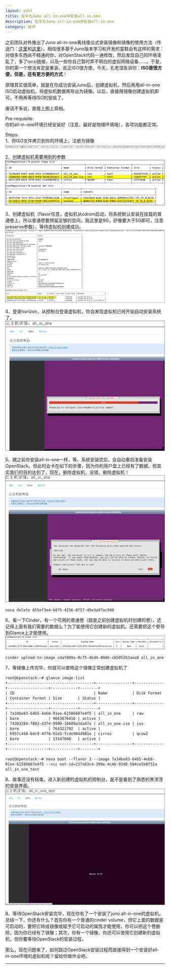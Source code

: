 ```yaml
---
layout: post
title: 在华为Juno all-in-one中安装all-in-one
description: 在华为Juno all-in-one中安装all-in-one
category: 技术
---
```


之前团队对外推出了Juno all-in-one离线傻瓜式安装镜像和镜像的使用方法（传送门：[这里](http://lingxiankong.github.io/blog/2014/10/16/openstack-juno-allinone/)和[这里](http://lingxiankong.github.io/blog/2014/05/12/huawei-allinone-operation-guide/)）。相信很多基于Juno版本学习和开发的童鞋会有这样的需求：对很多东西尚不精通的你，对OpenStack代码一通修改，然后发现自己的环境凌乱了，多了iscsi链接，以及一些你自己暂时弄不明白的虚拟网络设备……。于是，你的第一个想法肯定是重装，反正ISO很方便。今天，孔老湿告诉你：**ISO是很方便，但是，还有更方便的方式**！

原理其实很简单，就是在你成功安装Juno后，创建虚拟机，然后再用all-in-one ISO启动虚拟机，将虚拟机数据再导出为镜像。以后，直接用镜像创建虚拟机即可，不用再等待ISO的安装了。

废话不多说，直接上图上真相。

Pre-requisite:  
你的all-in-one环境已经安装好（注意，最好是物理环境哦），各项功能都正常。

Steps:  
1、将ISO文件拷贝到你的环境上，注册为镜像  
![](/images/2014-12-19-embeded-all-in-one/1.png)

2、创建虚拟机需要用到的参数  
![](/images/2014-12-19-embeded-all-in-one/2.png)

3、创建虚拟机（flavor任意，虚拟机从cdrom启动，将系统默认安装在挂载的普通卷上，所以普通卷要预留足够的空间，我这里是9G，好像要大于5G即可，注意preserve参数），等待虚拟机创建成功。  
![](/images/2014-12-19-embeded-all-in-one/3.png)  

4、登录horizon，从控制台登录虚拟机，你会发现虚拟机已经开始自动安装系统了。  
![](/images/2014-12-19-embeded-all-in-one/4.png)

5、跟之前你安装all-in-one一样，等。系统安装完后，会自动重启准备安装OpenStack。但此时会卡在如下的步骤，因为你的用户盘上已经有了数据。但其实我们的目的达到了，现在，删除虚拟机，没错，删除虚拟机！  
![](/images/2014-12-19-embeded-all-in-one/5.png) 

	nova delete 655ef3e4-b875-4256-8f57-49e3a97ac948

6、看一下Cinder，有一个可用的普通卷（就是之前创建虚拟机时创建的卷），还记得上面有我们需要的数据么？为了能使用它创建新的虚拟机，还需要把这个卷导到Glance上才能使用。  
![](/images/2014-12-19-embeded-all-in-one/6.png) 

	cinder upload-to-image cdaf809a-9c75-4bd4-80db-c6505263aea8 all_in_one

7、等镜像上传完毕，你就可以使用这个镜像正常创建虚拟机了  

	root@openstack:~# glance image-list
	+--------------------------------------+----------------+-------------+------------------+------------+--------+
	| ID                                   | Name           | Disk Format | Container Format | Size       | Status |
	+--------------------------------------+----------------+-------------+------------------+------------+--------+
	| 7a34be83-64b5-4eb8-91ee-61586687e4f5 | all_in_one     | raw         | bare             | 9663676416 | active |
	| 74303284-f802-43fd-9990-16609a3da47a | all_in_one.iso | iso         | bare             | 764321792  | active |
	| 6957c450-6dc9-4f78-92e5-fcde904d981e | cirros         | qcow2       | bare             | 13147648   | active |
	+--------------------------------------+----------------+-------------+------------------+------------+--------+

	root@openstack:~# nova boot --flavor 3 --image 7a34be83-64b5-4eb8-91ee-61586687e4f5 --nic net-id=227a83c4-399e-4c4b-93d0-584ce5b8f52a all_in_one_test

8、故事还没有结束，进入新创建的虚拟机的控制台，是不是看到了熟悉的黑漆漆的安装界面。  
![](/images/2014-12-19-embeded-all-in-one/7.png)  

9、等待OpenStack安装完毕，现在你有了一个安装了juno all-in-one的虚拟机。总结一下，你还有什么？首先你有一个普通的cinder volume，但它上面的数据是可启动的，要把它转成镜像或赋予它可启动的属性才能使用，你可以把这个卷删除，因为你已经有了镜像；其次，你有一个镜像，你还可以使用它创建新的虚拟机，但你要等待OpenStack的安装过程。

那么，现在问题来了，如何跳过OpenStack安装过程而直接得到一个安装好all-in-one环境的虚拟机呢？留给你做作业吧。

----------

	